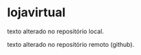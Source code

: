 # lojavirtual

texto alterado no repositório local.

texto alterado no repositório remoto (github).
